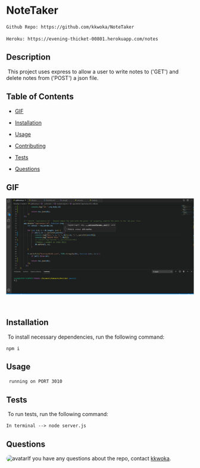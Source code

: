 
  # NoteTaker
  ```
  Github Repo: https://github.com/kkwoka/NoteTaker

  Heroku: https://evening-thicket-00801.herokuapp.com/notes
  ```

  ## Description
  ​
  This project uses express to allow a user to write notes to ('GET') and delete notes from ('POST') a json file. 
  ​
  ## Table of Contents 
  * [GIF](#gif)

  * [Installation](#installation)
  ​
  * [Usage](#usage)
  ​  ​
  * [Contributing](#contributing)
  ​
  * [Tests](#tests)
  ​
  * [Questions](#questions)

  ## GIF
  ![gif1](./Develop/public/assets/gifs/test.gif)

  ​
  ## Installation
  ​
  To install necessary dependencies, run the following command:
  ```
  npm i
  ```

  ## Usage
  ​```
  running on PORT 3010  ​
  ​```

  ## Tests
  ​
  To run tests, run the following command:
  ```
  In terminal --> node server.js
  ```
 
  ## Questions
  ​
  <img src="https://avatars3.githubusercontent.com/u/57764303?v=4" alt="avatar" style="border-radius: 16px" width="50" />
  ​
  If you have any questions about the repo, contact [kkwoka](https://github.com/kkwoka).